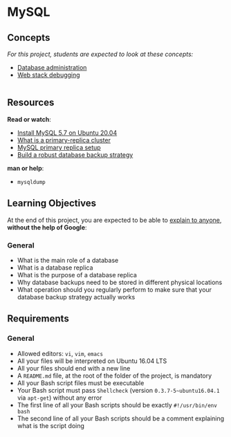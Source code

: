 # MySQL

<h2>Concepts</h2>
<div class="panel panel-default">
    <div class="panel-body">
      <p>
        <em>For this project, students are expected to look at these concepts:</em>
      </p>

<ul>
          <li>
            <a href="https://intranet.hbtn.io/concepts/49">Database administration</a>
          </li>
          <li>
            <a href="https://intranet.hbtn.io/concepts/68">Web stack debugging</a>
          </li>
      </ul>
    </div>
</div>

<div class="well clean" id="project-description">
  <p><img src="https://s3.amazonaws.com/intranet-projects-files/holbertonschool-sysadmin_devops/280/KkrkDHT.png" alt="" style=""></p>

<h2>Resources</h2>

<p><strong>Read or watch</strong>:</p>

<ul>
<li><a href="https://computingforgeeks.com/how-to-install-mysql-on-ubuntu-focal/" title="Install MySQL 5.7 on Ubuntu 20.04" target="_blank">Install MySQL 5.7 on Ubuntu 20.04</a></li>
<li><a href="https://www.digitalocean.com/community/tutorials/how-to-choose-a-redundancy-plan-to-ensure-high-availability#sql-replication" title="What is a primary-replica cluster" target="_blank">What is a primary-replica cluster</a> </li>
<li><a href="https://www.digitalocean.com/community/tutorials/how-to-set-up-replication-in-mysql" title="MySQL primary replica setup" target="_blank">MySQL primary replica setup</a> </li>
<li><a href="https://www.databasejournal.com/ms-sql/developing-a-sql-server-backup-strategy/" title="Build a robust database backup strategy" target="_blank">Build a robust database backup strategy</a> </li>
</ul>

<p><strong>man or help</strong>:</p>

<ul>
<li><code>mysqldump</code></li>
</ul>

<h2>Learning Objectives</h2>

<p>At the end of this project, you are expected to be able to <a href="https://fs.blog/feynman-learning-technique/" title="explain to anyone" target="_blank">explain to anyone</a>, <strong>without the help of Google</strong>:</p>

<h3>General</h3>

<ul>
<li>What is the main role of a database</li>
<li>What is a database replica</li>
<li>What is the purpose of a database replica</li>
<li>Why database backups need to be stored in different physical locations</li>
<li>What operation should you regularly perform to make sure that your database backup strategy actually works</li>
</ul>

<h2>Requirements</h2>

<h3>General</h3>

<ul>
<li>Allowed editors: <code>vi</code>, <code>vim</code>, <code>emacs</code></li>
<li>All your files will be interpreted on Ubuntu 16.04 LTS</li>
<li>All your files should end with a new line</li>
<li>A <code>README.md</code> file, at the root of the folder of the project, is mandatory</li>
<li>All your Bash script files must be executable</li>
<li>Your Bash script must pass <code>Shellcheck</code> (version <code>0.3.7-5~ubuntu16.04.1</code> via <code>apt-get</code>) without any error</li>
<li>The first line of all your Bash scripts should be exactly <code>#!/usr/bin/env bash</code></li>
<li>The second line of all your Bash scripts should be a comment explaining what is the script doing</li>
</ul>

</div>
